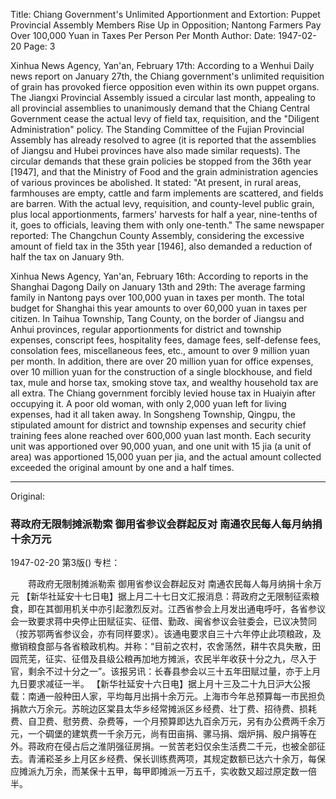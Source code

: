 Title: Chiang Government's Unlimited Apportionment and Extortion: Puppet Provincial Assembly Members Rise Up in Opposition; Nantong Farmers Pay Over 100,000 Yuan in Taxes Per Person Per Month
Author:
Date: 1947-02-20
Page: 3

Xinhua News Agency, Yan'an, February 17th: According to a Wenhui Daily news report on January 27th, the Chiang government's unlimited requisition of grain has provoked fierce opposition even within its own puppet organs. The Jiangxi Provincial Assembly issued a circular last month, appealing to all provincial assemblies to unanimously demand that the Chiang Central Government cease the actual levy of field tax, requisition, and the "Diligent Administration" policy. The Standing Committee of the Fujian Provincial Assembly has already resolved to agree (it is reported that the assemblies of Jiangsu and Hubei provinces have also made similar requests). The circular demands that these grain policies be stopped from the 36th year [1947], and that the Ministry of Food and the grain administration agencies of various provinces be abolished. It stated: "At present, in rural areas, farmhouses are empty, cattle and farm implements are scattered, and fields are barren. With the actual levy, requisition, and county-level public grain, plus local apportionments, farmers' harvests for half a year, nine-tenths of it, goes to officials, leaving them with only one-tenth." The same newspaper reported: The Changchun County Assembly, considering the excessive amount of field tax in the 35th year [1946], also demanded a reduction of half the tax on January 9th.

Xinhua News Agency, Yan'an, February 16th: According to reports in the Shanghai Dagong Daily on January 13th and 29th: The average farming family in Nantong pays over 100,000 yuan in taxes per month. The total budget for Shanghai this year amounts to over 60,000 yuan in taxes per citizen. In Taihua Township, Tang County, on the border of Jiangsu and Anhui provinces, regular apportionments for district and township expenses, conscript fees, hospitality fees, damage fees, self-defense fees, consolation fees, miscellaneous fees, etc., amount to over 9 million yuan per month. In addition, there are over 20 million yuan for office expenses, over 10 million yuan for the construction of a single blockhouse, and field tax, mule and horse tax, smoking stove tax, and wealthy household tax are all extra. The Chiang government forcibly levied house tax in Huaiyin after occupying it. A poor old woman, with only 2,000 yuan left for living expenses, had it all taken away. In Songsheng Township, Qingpu, the stipulated amount for district and township expenses and security chief training fees alone reached over 600,000 yuan last month. Each security unit was apportioned over 90,000 yuan, and one unit with 15 jia (a unit of area) was apportioned 15,000 yuan per jia, and the actual amount collected exceeded the original amount by one and a half times.



<hr /> 

Original: 


### 蒋政府无限制摊派勒索  御用省参议会群起反对  南通农民每人每月纳捐十余万元

1947-02-20
第3版()
专栏：

　　蒋政府无限制摊派勒索
    御用省参议会群起反对
    南通农民每人每月纳捐十余万元
    【新华社延安十七日电】据上月二十七日文汇报消息：蒋政府之无限制征索粮食，即在其御用机关中亦引起激烈反对。江西省参会上月发出通电呼吁，各省参议会一致要求蒋中央停止田赋征实、征借、勤政、闽省参议会驻委会，已议决赞同（按苏鄂两省参议会，亦有同样要求）。该通电要求自三十六年停止此项粮政，及撤销粮食部与各省粮政机构。并称：“目前之农村，农舍荡然，耕牛农具失散，田园荒芜，征实、征借及县级公粮再加地方摊派，农民半年收获十分之九，尽入于官，剩余不过十分之一”。该报另讯：长春县参会以三十五年田赋过量，亦于上月九日要求减征一半。
    【新华社延安十六日电】据上月十三及二十九日沪大公报载：南通一般种田人家，平均每月出捐十余万元。上海市今年总预算每一市民担负捐款六万余元。苏皖边区棠县太华乡经常摊派区乡经费、壮丁费、招待费、损耗费、自卫费、慰劳费、杂费等，一个月预算即达九百余万元，另有办公费两千余万元，一个碉堡的建筑费一千余万元，尚有田亩捐、骡马捐、烟炉捐、殷户捐等在外。蒋政府在侵占后之淮阴强征房捐。一贫苦老妇仅余生活费二千元，也被全部征去。青浦崧圣乡上月区乡经费、保长训练费两项，其规定数额已达六十余万，每保应摊派九万余，而某保十五甲，每甲即摊派一万五千，实收数又超过原定数一倍半。
